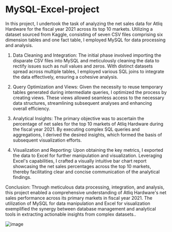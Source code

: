 # MySQL-Excel-project
In this project, I undertook the task of analyzing the net sales data for Atliq Hardware for the fiscal year 2021 across its top 10 markets. Utilizing a dataset sourced from Kaggle, consisting of seven CSV files comprising six dimension tables and one fact table, I employed MySQL for data processing and analysis.

1. Data Cleaning and Integration:
The initial phase involved importing the disparate CSV files into MySQL and meticulously cleaning the data to rectify issues such as null values and zeros. With distinct datasets spread across multiple tables, I employed various SQL joins to integrate the data effectively, ensuring a cohesive analysis.

2. Query Optimization and Views:
Given the necessity to reuse temporary tables generated during intermediate queries, I optimized the process by creating views. These views allowed seamless access to the necessary data structures, streamlining subsequent analyses and enhancing overall efficiency.

3. Analytical Insights:
The primary objective was to ascertain the percentage of net sales for the top 10 markets of Atliq Hardware during the fiscal year 2021. By executing complex SQL queries and aggregations, I derived the desired insights, which formed the basis of subsequent visualization efforts.

4. Visualization and Reporting:
Upon obtaining the key metrics, I exported the data to Excel for further manipulation and visualization. Leveraging Excel's capabilities, I crafted a visually intuitive bar chart report showcasing the net sales percentages across the top 10 markets, thereby facilitating clear and concise communication of the analytical findings.

Conclusion:
Through meticulous data processing, integration, and analysis, this project enabled a comprehensive understanding of Atliq Hardware's net sales performance across its primary markets in fiscal year 2021. The utilization of MySQL for data manipulation and Excel for visualization exemplified the synergy between database management and analytical tools in extracting actionable insights from complex datasets..

![image](https://github.com/Navneet602/MySQL-Excel-project/assets/112957129/3c127049-0c02-4089-9dfb-c26c8ca587dc)

